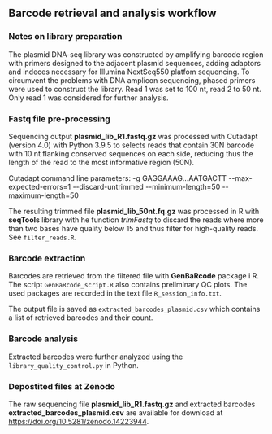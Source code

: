 ## Barcode retrieval and analysis workflow

### Notes on library preparation

The plasmid DNA-seq library was constructed by amplifying barcode region with primers designed to the adjacent plasmid sequences, adding adaptors and indeces necessary for Illumina NextSeq550 platfom sequencing. To circumvent the problems with DNA amplicon sequencing, phased primers were used to construct the library. Read 1 was set to 100 nt, read 2 to 50 nt. Only read 1 was considered for further analysis.

### Fastq file pre-processing

Sequencing output **plasmid_lib_R1.fastq.gz** was processed with Cutadapt (version 4.0) with Python 3.9.5 to selects reads that contain 30N barcode with 10 nt flanking conserved sequences on each side, reducing thus the length of the read to the most informative region (50N).

Cutadapt command line parameters: -g GAGGAAAG...AATGACTT --max-expected-errors=1 --discard-untrimmed --minimum-length=50 --maximum-length=50

The resulting trimmed file **plasmid_lib_50nt.fq.gz** was processed in R with **seqTools** library with he function *trimFastq* to discard the reads where more than two bases have quality below 15 and thus filter for high-quality reads. See ```filter_reads.R```. 

### Barcode extraction 

Barcodes are retrieved from the filtered file with **GenBaRcode** package i R.
The script ```GenBaRcode_script.R``` also contains preliminary QC plots. 
The used packages are recorded in the text file ```R_session_info.txt```.

The output file is saved as ```extracted_barcodes_plasmid.csv``` which contains a list of retrieved barcodes and their count.

### Barcode analysis

Extracted barcodes were further analyzed using the ```library_quality_control.py``` in Python.

### Depostited files at Zenodo

The raw sequencing file **plasmid_lib_R1.fastq.gz** and extracted barcodes **extracted_barcodes_plasmid.csv** are available for download at https://doi.org/10.5281/zenodo.14223944.

